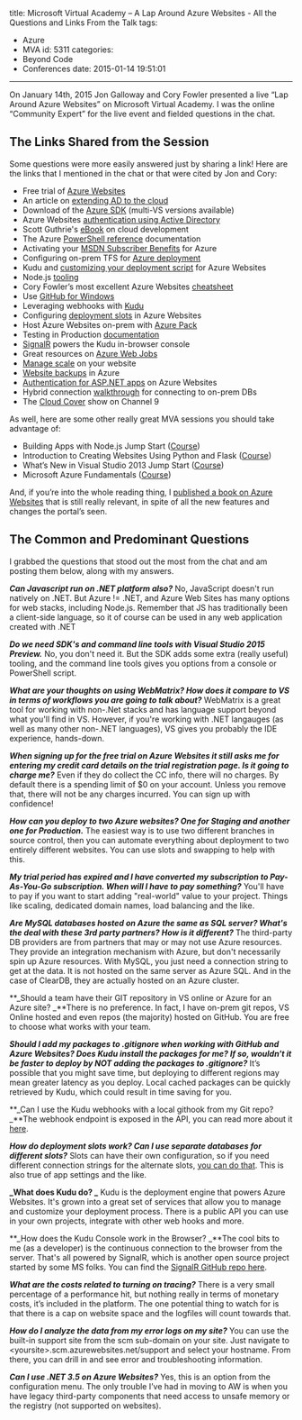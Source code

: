 title: Microsoft Virtual Academy – A Lap Around Azure Websites - All the Questions and Links From the Talk
tags:
  - Azure
  - MVA
id: 5311
categories:
  - Beyond Code
  - Conferences
date: 2015-01-14 19:51:01
---

On January 14th, 2015 Jon Galloway and Cory Fowler presented a live “Lap Around Azure Websites” on Microsoft Virtual Academy. I was the online “Community Expert” for the live event and fielded questions in the chat. 

## The Links Shared from the Session

Some questions were more easily answered just by sharing a link! Here are the links that I mentioned in the chat or that were cited by Jon and Cory:

*   Free trial of [Azure Websites](http://try.azurewebsites.net?prid=ca_DevMVP_JC)  <li>An article on [extending AD to the cloud](http://blogs.technet.com/b/keithmayer/archive/2013/01/20/step-by-step-extending-on-premise-active-directory-to-the-cloud-with-windows-azure-31-days-of-servers-in-the-cloud-part-20-of-31.aspx?prid=ca_DevMVP_JC)  <li>Download of the [Azure SDK](http://azure.microsoft.com/blog/2014/11/12/announcing-azure-sdk-2-5-for-net-and-visual-studio-2015-preview/?prid=ca_DevMVP_JC) (multi-VS versions available)  <li>Azure Websites [authentication using Active Directory](http://azure.microsoft.com/blog/2014/11/13/azure-websites-authentication-authorization?prid=ca_DevMVP_JC)  <li>Scott Guthrie's [eBook](http://weblogs.asp.net/scottgu/free-ebook-building-cloud-apps-with-microsoft-azure?prid=ca_DevMVP_JC) on cloud development  <li>The Azure [PowerShell reference](http://azure.microsoft.com/en-us/documentation/articles/install-configure-powershell/?prid=ca_DevMVP_JC) documentation  <li>Activating your [MSDN Subscriber Benefits](http://azure.microsoft.com/en-us/pricing/member-offers/msdn-benefits/?prid=ca_DevMVP_JC) for Azure  <li>Configuring on-prem TFS for [Azure deployment](http://www.codewrecks.com/blog/index.php/2013/07/05/deploying-on-azure-web-sites-from-on-premise-tfs/)  <li>Kudu and [customizing your deployment script](https://github.com/projectkudu/kudu/wiki/Custom-Deployment-Script) for Azure Websites  <li>Node.js [tooling](http://nodejstools.codeplex.com/)  <li>Cory Fowler’s most excellent Azure Websites [cheatsheet](http://microsoftazurewebsitescheatsheet.info)  <li>Use [GitHub for Windows](https://windows.github.com/)  <li>Leveraging webhooks with [Kudu](https://github.com/projectkudu/kudu/wiki/Web-hooks)  <li>Configuring [deployment slots](http://azure.microsoft.com/en-us/documentation/articles/web-sites-staged-publishing/?prid=ca_DevMVP_JC#AboutConfiguration) in Azure Websites  <li>Host Azure Websites on-prem with [Azure Pack](http://www.microsoft.com/en-ca/server-cloud/products/windows-azure-pack/?prid=ca_DevMVP_JC)  <li>Testing in Production [documentation](http://azure.microsoft.com/en-gb/documentation/articles/web-sites-staged-publishing/?prid=ca_DevMVP_JC)  <li>[SignalR](https://github.com/SignalR/SignalR) powers the Kudu in-browser console  <li>Great resources on [Azure Web Jobs](http://azure.microsoft.com/en-us/documentation/articles/websites-webjobs-resources/?prid=ca_DevMVP_JC)  <li>[Manage scale](http://www.asp.net/aspnet/overview/developing-apps-with-windows-azure/maintainable-azure-websites-managing-change-and-scale?prid=ca_DevMVP_JC) on your website  <li>[Website backups](http://azure.microsoft.com/en-us/documentation/articles/web-sites-backup/?prid=ca_DevMVP_JC) in Azure  <li>[Authentication for ASP.NET apps](http://www.asp.net/mvc/overview/security?prid=ca_DevMVP_JC) on Azure Websites  <li>Hybrid connection [walkthrough](http://azure.microsoft.com/en-us/documentation/articles/web-sites-hybrid-connection-connect-on-premises-sql-server/?prid=ca_DevMVP_JC) for connecting to on-prem DBs  <li>The [Cloud Cover](http://channel9.msdn.com/Shows/Cloud+Cover?prid=ca_DevMVP_JC) show on Channel 9 

As well, here are some other really great MVA sessions you should take advantage of:

*   Building Apps with Node.js Jump Start ([Course](http://www.microsoftvirtualacademy.com/training-courses/building-apps-with-node-js-jump-start?prid=ca_DevMVP_JC))  <li>Introduction to Creating Websites Using Python and Flask ([Course](http://www.microsoftvirtualacademy.com/training-courses/introduction-to-creating-websites-using-python-and-flask?prid=ca_DevMVP_JC))  <li>What’s New in Visual Studio 2013 Jump Start ([Course](http://www.microsoftvirtualacademy.com/training-courses/what-s-new-in-visual-studio-2013-jump-start?prid=ca_DevMVP_JC)) <li>Microsoft Azure Fundamentals ([Course](http://www.microsoftvirtualacademy.com/training-courses/microsoft-azure-fundamentals?prid=ca_DevMVP_JC)) 

And, if you’re into the whole reading thing, I [published a book on Azure Websites](http://amzn.to/1bnErSs) that is still really relevant, in spite of all the new features and changes the portal’s seen.

## The Common and Predominant Questions

I grabbed the questions that stood out the most from the chat and am posting them below, along with my answers.

**_Can Javascript run on .NET platform also?_**
No, JavaScript doesn't run natively on .NET. But Azure != .NET, and Azure Web Sites has many options for web stacks, including Node.js. Remember that JS has traditionally been a client-side language, so it of course can be used in any web application created with .NET

**_Do we need SDK's and command line tools with Visual Studio 2015 Preview._**
No, you don't need it. But the SDK adds some extra (really useful) tooling, and the command line tools gives you options from a console or PowerShell script. 

**_What are your thoughts on using WebMatrix? How does it compare to VS in terms of workflows you are going to talk about?_**
WebMatrix is a great tool for working with non-.Net stacks and has language support beyond what you'll find in VS. However, if you're working with .NET langauges (as well as many other non-.NET languages), VS gives you probably the IDE experience, hands-down. 

**_When signing up for the free trial on Azure Websites it still asks me for entering my credit card details on the trial registration page. Is it going to charge me?_**
Even if they do collect the CC info, there will no charges. By default there is a spending limit of $0 on your account. Unless you remove that, there will not be any charges incurred. You can sign up with confidence!

**_How can you deploy to two Azure websites? One for Staging and another one for Production._**
The easiest way is to use two different branches in source control, then you can automate everything about deployment to two entirely different websites. You can use slots and swapping to help with this.

**_My trial period has expired and I have converted my subscription to Pay-As-You-Go subscription. When will I have to pay something?_**
You'll have to pay if you want to start adding "real-world" value to your project. Things like scaling, dedicated domain names, load balancing and the like.

**_Are MySQL databases hosted on Azure the same as SQL server? What's the deal with these 3rd party partners? How is it different?_**
The third-party DB providers are from partners that may or may not use Azure resources. They provide an integration mechanism with Azure, but don't necessarily spin up Azure resources. With MySQL, you just need a connection string to get at the data. It is not hosted on the same server as Azure SQL. And in the case of ClearDB, they are actually hosted on an Azure cluster.

**_Should a team have their GIT repository in VS online or Azure for an Azure site?
_**There is no preference. In fact, I have on-prem git repos, VS Online hosted and even repos (the majority) hosted on GitHub. You are free to choose what works with your team.

**_Should I add my packages to .gitignore when working with GitHub and Azure Websites? Does Kudu install the packages for me? If so, wouldn't it be faster to deploy by NOT adding the packages to .gitignore?_**
It’s possible that you might save time, but deploying to different regions may mean greater latency as you deploy. Local cached packages can be quickly retrieved by Kudu, which could result in time saving for you.  <p>**_Can I use the Kudu webhooks with a local githook from my Git repo?&nbsp; 
_**The webhook endpoint is exposed in the API, you can read more about it [here](https://github.com/projectkudu/kudu/wiki/Web-hooks).

**_How do deployment slots work? Can I use separate databases for different slots?_**
Slots can have their own configuration, so if you need different connection strings for the alternate slots, [you can do that](http://azure.microsoft.com/en-us/documentation/articles/web-sites-staged-publishing/?prid=ca_DevMVP_JC#AboutConfiguration). This is also true of app settings and the like.

**_What does Kudu do? _**
Kudu is the deployment engine that powers Azure Websites. It's grown into a great set of services that allow you to manage and customize your deployment process. There is a public API you can use in your own projects, integrate with other web hooks and more.

**_How does the Kudu Console work in the Browser?
_**The cool bits to me (as a developer) is the continuous connection to the browser from the server. That's all powered by SignalR, which is another open source project started by some MS folks. You can find the [SignalR GitHub repo here](https://github.com/SignalR/SignalR).

**_What are the costs related to turning on tracing?_**
There is a very small percentage of a performance hit, but nothing really in terms of monetary costs, it’s included in the platform. The one potential thing to watch for is that there is a cap on website space and the logfiles will count towards that.

**_How do I analyze the data from my error logs on my site?_**
You can use the built-in support site from the scm sub-domain on your site. Just navigate to &lt;yoursite&gt;.scm.azurewebsites.net/support and select your hostname. From there, you can drill in and see error and troubleshooting information.

**_Can I use .NET 3.5 on Azure Websites?_**
Yes, this is an option from the configuration menu. The only trouble I’ve had in moving to AW is when you have legacy third-party components that need access to unsafe memory or the registry (not supported on websites).